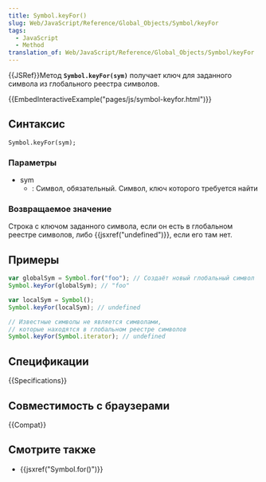 ```yaml
---
title: Symbol.keyFor()
slug: Web/JavaScript/Reference/Global_Objects/Symbol/keyFor
tags:
  - JavaScript
  - Method
translation_of: Web/JavaScript/Reference/Global_Objects/Symbol/keyFor
---
```


{{JSRef}}Метод **`Symbol.keyFor(sym)`** получает ключ для заданного символа из глобального реестра символов.

{{EmbedInteractiveExample("pages/js/symbol-keyfor.html")}}

## Синтаксис

```
Symbol.keyFor(sym);
```

### Параметры

- sym
  - : Символ, обязательный. Символ, ключ которого требуется найти

### Возвращаемое значение

Строка с ключом заданного символа, если он есть в глобальном реестре символов, либо {{jsxref("undefined")}}, если его там нет.

## Примеры

```js
var globalSym = Symbol.for("foo"); // Создаёт новый глобальный символ
Symbol.keyFor(globalSym); // "foo"

var localSym = Symbol();
Symbol.keyFor(localSym); // undefined

// Известные символы не является символами,
// которые находятся в глобальном реестре символов
Symbol.keyFor(Symbol.iterator); // undefined
```

## Спецификации

{{Specifications}}

## Совместимость с браузерами

{{Compat}}

## Смотрите также

- {{jsxref("Symbol.for()")}}

